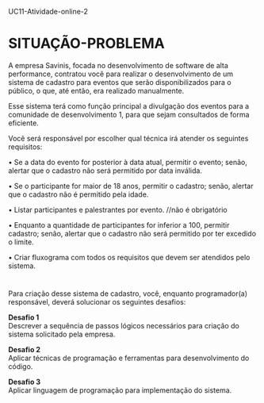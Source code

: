 UC11-Atividade-online-2

<h1>SITUAÇÃO-PROBLEMA</h1>
 
A empresa Savinis, focada no desenvolvimento de software de alta performance, contratou você para realizar o desenvolvimento de um sistema de cadastro para eventos que serão disponibilizados para o público, o que, até então, era realizado manualmente.
 
Esse sistema terá como função principal a divulgação dos eventos para a comunidade de desenvolvimento 1, para que sejam consultados de forma eficiente.
 
Você será responsável por escolher qual técnica irá atender os seguintes requisitos:
 
• Se a data do evento for posterior à data atual, permitir o evento; senão, alertar que o cadastro não será permitido por data inválida.
 
• Se o participante for maior de 18 anos, permitir o cadastro; senão, alertar que o cadastro não é permitido pela idade.
 
• Listar participantes e palestrantes por evento. //não é obrigatório 
 
• Enquanto a quantidade de participantes for inferior a 100, permitir cadastro; senão, alertar que o cadastro não será permitido por ter excedido o limite.
 
• Criar fluxograma com todos os requisitos que devem ser atendidos pelo sistema.
#
 
Para criação desse sistema de cadastro, você, enquanto programador(a) responsável, deverá solucionar os seguintes desafios:
 
<b>Desafio 1</b> <br> 
Descrever a sequência de passos lógicos necessários para criação do sistema 
solicitado pela empresa.
 
<b>Desafio 2</b> <br> 
Aplicar técnicas de programação e ferramentas para desenvolvimento do código.
 
<b>Desafio 3</b> <br> 
Aplicar linguagem de programação para implementação do sistema.
